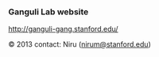 ### Ganguli Lab website

http://ganguli-gang.stanford.edu/

&copy; 2013
contact: Niru (nirum@stanford.edu)

